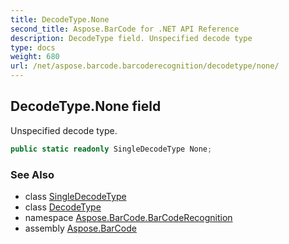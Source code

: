 ```yaml
---
title: DecodeType.None
second_title: Aspose.BarCode for .NET API Reference
description: DecodeType field. Unspecified decode type
type: docs
weight: 680
url: /net/aspose.barcode.barcoderecognition/decodetype/none/
---
```

## DecodeType.None field

Unspecified decode type.

```csharp
public static readonly SingleDecodeType None;
```

### See Also

* class [SingleDecodeType](../../singledecodetype/)
* class [DecodeType](../)
* namespace [Aspose.BarCode.BarCodeRecognition](../../decodetype/)
* assembly [Aspose.BarCode](../../../)


